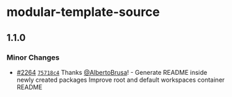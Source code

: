 # modular-template-source

## 1.1.0

### Minor Changes

- [#2264](https://github.com/jpmorganchase/modular/pull/2264)
  [`75718c4`](https://github.com/jpmorganchase/modular/commit/75718c4feaa19216683523e0ec10165b40b2b059)
  Thanks [@AlbertoBrusa](https://github.com/AlbertoBrusa)! - Generate README
  inside newly created packages Improve root and default workspaces container
  README
